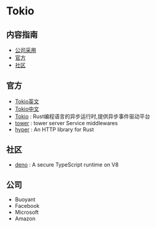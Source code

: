# Tokio

## 内容指南

- [公司采用](#公司)
- [官方](#官方)
- [社区](#社区)

## 官方

- [Tokio英文](https://tokio.rs/)
- [Tokio中文](https://rustlang-cn.org/crates/tokio/)
- [Tokio](https://github.com/tokio-rs/tokio) : Rust编程语言的异步运行时,提供异步事件驱动平台
- [tower](https://github.com/tower-rs) : tower server Service middlewares
- [hyper](https://github.com/hyperium/hyper) : An HTTP library for Rust

## 社区

- [deno](https://github.com/denoland/deno) : A secure TypeScript runtime on V8

## 公司

- Buoyant
- Facebook
- Microsoft
- Amazon

